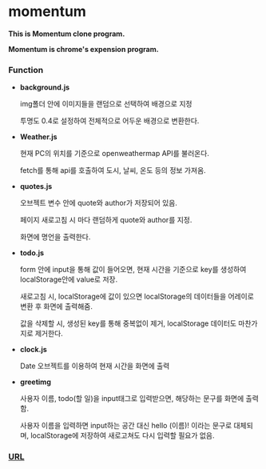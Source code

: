 # momentum

**This is Momentum clone program.**

**Momentum is chrome's expension program.**

### **Function**

- **background.js**

  img폴더 안에 이미지들을 랜덤으로 선택하여 배경으로 지정

  투명도 0.4로 설정하여 전체적으로 어두운 배경으로 변환한다.

- **Weather.js**

  현재 PC의 위치를 기준으로 openweathermap API를 불러온다.

  fetch를 통해 api를 호출하여 도시, 날씨, 온도 등의 정보 가져옴.

- **quotes.js**

  오브젝트 변수 안에 quote와 author가 저장되어 있음.

  페이지 새로고침 시 마다 랜덤하게 quote와 author를 지정.
  
  화면에 명언을 출력한다.

- **todo.js**

  form 안에 input을 통해 값이 들어오면, 현재 시간을 기준으로 key를 생성하여 localStorage안에 value로 저장.

  새로고침 시, localStorage에 값이 있으면 localStorage의 데이터들을 어레이로 변환 후 화면에 출력해줌.

  값을 삭제할 시, 생성된 key를 통해 중복없이 제거, localStorage 데이터도 마찬가지로 제거한다.

- **clock.js**

  Date 오브젝트를 이용하여 현재 시간을 화면에 출력

- **greetimg**

  사용자 이름, todo(할 일)을 input태그로 입력받으면, 해당하는 문구를 화면에 출력함.

  사용자 이름을 입력하면 input하는 공간 대신 hello (이름)! 이라는 문구로 대체되며, localStorage에 저장하여 새로고쳐도 다시 입력할 필요가 없음.

### [URL](https://hanbinchoi.github.io/momentum/)
